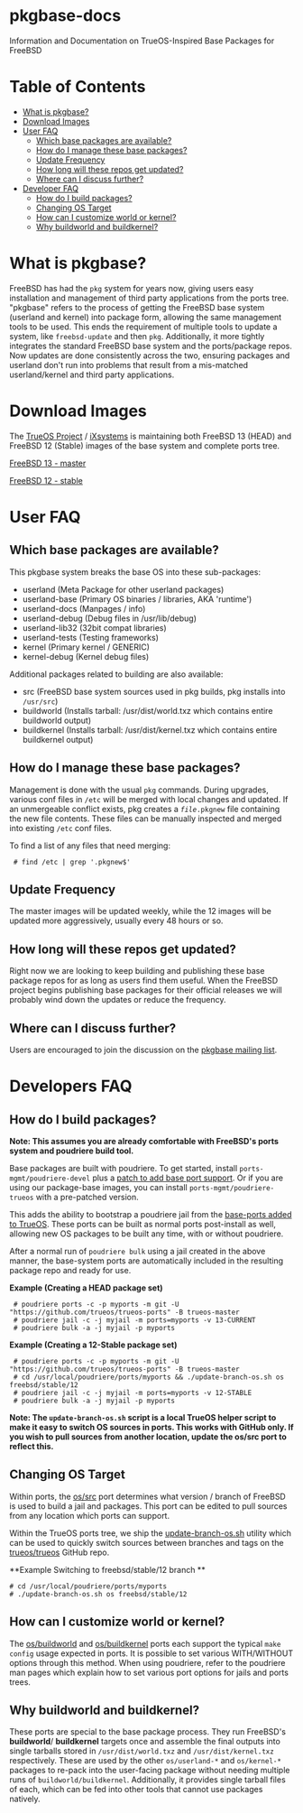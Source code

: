 pkgbase-docs
=========

Information and Documentation on TrueOS-Inspired Base Packages for FreeBSD

Table of Contents
=================
   * [What is pkgbase?](#what-is-pkgbase)
   * [Download Images](#download-images)
   * [User FAQ](#user-faq)
      * [Which base packages are available?](#which-base-packages-are-available)
      * [How do I manage these base packages?](#how-do-i-manage-these-base-packages)
      * [Update Frequency](#update-frequency)
      * [How long will these repos get updated?](#how-long-will-these-repos-get-updated)
      * [Where can I discuss further?](#where-can-i-discuss-further)
   * [Developer FAQ](#developers-faq)
      * [How do I build packages?](#how-do-i-build-packages)
      * [Changing OS Target](#changing-os-target)
      * [How can I customize world or kernel?](#how-can-i-customize-world-or-kernel)
      * [Why buildworld and buildkernel?](#why-buildworld-and-buildkernel)
      

What is pkgbase?
=========

FreeBSD has had the `pkg` system for years now, giving users easy installation and management of third party applications from the ports tree. "pkgbase" refers to the process of getting the FreeBSD base system (userland and kernel) into package form, allowing the same management tools to be used. This ends the requirement of multiple tools to update a system, like `freebsd-update` and then `pkg`. Additionally, it more tightly integrates the standard FreeBSD base system and the ports/package repos. Now updates are done consistently across the two, ensuring packages and userland don't run into problems that result from a mis-matched userland/kernel and third party applications.




Download Images
=========

The [TrueOS Project](https://www.trueos.org) / [iXsystems](https://www.ixsystems.com) is maintaining both FreeBSD 13 (HEAD) and FreeBSD 12 (Stable) images of the base system and complete ports tree.

[FreeBSD 13 - master](https://pkg.trueos.org/iso/freebsd-pkgbase/)

[FreeBSD 12 - stable](https://pkg.trueos.org/iso/freebsd12-pkgbase/)




User FAQ
=========

Which base packages are available?
-----

This pkgbase system breaks the base OS into these sub-packages:
 * userland (Meta Package for other userland packages)
 * userland-base (Primary OS binaries / libraries, AKA 'runtime')
 * userland-docs (Manpages / info)
 * userland-debug (Debug files in /usr/lib/debug)
 * userland-lib32 (32bit compat libraries)
 * userland-tests (Testing frameworks)
 * kernel (Primary kernel / GENERIC)
 * kernel-debug (Kernel debug files)
 
Additional packages related to building are also available:

 * src (FreeBSD base system sources used in pkg builds, pkg installs into `/usr/src`)
 * buildworld (Installs tarball: /usr/dist/world.txz which contains entire buildworld output)
 * buildkernel (Installs tarball: /usr/dist/kernel.txz which contains entire buildkernel output)



How do I manage these base packages?
-----

Management is done with the usual `pkg` commands. During upgrades, various conf files in `/etc` will be merged with local changes and updated. If an unmergeable conflict exists, pkg creates a _`file`_`.pkgnew` file containing the new file contents. These files can be manually inspected and merged into existing `/etc` conf files.
  
To find a list of any files that need merging:

` # find /etc | grep '.pkgnew$'`


Update Frequency
-----
The master images will be updated weekly, while the 12 images will be updated more aggressively, usually every 48 hours or so. 


How long will these repos get updated?
-----

Right now we are looking to keep building and publishing these base package repos for as long as users find them useful. When the FreeBSD project begins publishing base packages for their official releases we will probably wind down the updates or reduce the frequency.

Where can I discuss further?
-----

Users are encouraged to join the discussion on the [pkgbase mailing list](https://lists.freebsd.org/mailman/listinfo/freebsd-pkgbase).


Developers FAQ
=========



How do I build packages?
-----

**Note: This assumes you are already comfortable with FreeBSD's ports system and poudriere build tool.**

Base packages are built with poudriere. To get started, install `ports-mgmt/poudriere-devel` plus a [patch to add base port support](https://github.com/freebsd/poudriere/pull/664). Or if you are using our package-base images, you can install `ports-mgmt/poudriere-trueos` with a pre-patched version.

This adds the ability to bootstrap a poudriere jail from the [base-ports added to TrueOS](https://github.com/trueos/trueos-ports/tree/trueos-master/os). These ports can be built as normal ports post-install as well, allowing new OS packages to be built any time, with or without poudriere.

After a normal run of `poudriere bulk` using a jail created in the above manner, the base-system ports are automatically included in the resulting package repo and ready for use.

**Example (Creating a HEAD package set)**
```
 # poudriere ports -c -p myports -m git -U "https://github.com/trueos/trueos-ports" -B trueos-master
 # poudriere jail -c -j myjail -m ports=myports -v 13-CURRENT
 # poudriere bulk -a -j myjail -p myports
```

**Example (Creating a 12-Stable package set)**
```
 # poudriere ports -c -p myports -m git -U "https://github.com/trueos/trueos-ports" -B trueos-master
 # cd /usr/local/poudriere/ports/myports && ./update-branch-os.sh os freebsd/stable/12
 # poudriere jail -c -j myjail -m ports=myports -v 12-STABLE
 # poudriere bulk -a -j myjail -p myports
```

**Note: The `update-branch-os.sh` script is a local TrueOS helper script to make it easy to switch OS sources in ports. This works with GitHub only. If you wish to pull sources from another location, update the os/src port to reflect this.**


Changing OS Target
-----

Within ports, the [os/src](https://github.com/trueos/trueos-ports/tree/trueos-master/os/src) port determines what version / branch of FreeBSD is used to build a jail and packages. This port can be edited to pull sources from any location which ports can support. 

Within the TrueOS ports tree, we ship the [update-branch-os.sh](https://github.com/trueos/trueos-ports/tree/trueos-master/update-branch-os.sh) utility which can be used to quickly switch sources between branches and tags on the [trueos/trueos](https://github.com/trueos/trueos) GitHub repo.

**Example Switching to freebsd/stable/12 branch **
```
# cd /usr/local/poudriere/ports/myports
# ./update-branch-os.sh os freebsd/stable/12
```


How can I customize world or kernel?
-----

The [os/buildworld](https://github.com/trueos/trueos-ports/tree/trueos-master/os/buildworld) and [os/buildkernel](https://github.com/trueos/trueos-ports/tree/trueos-master/os/buildkernel) ports each support the typical `make config` usage expected in ports. It is possible to set various WITH/WITHOUT options through this method. When using poudriere, refer to the poudriere man pages which explain how to set various port options for jails and ports trees.




Why buildworld and buildkernel?
-----

These ports are special to the base package process. They run FreeBSD's **buildworld**/ **buildkernel** targets once and assemble the final outputs into single tarballs stored in `/usr/dist/world.txz` and `/usr/dist/kernel.txz` respectively. These are used by the other `os/userland-*` and `os/kernel-*` packages to re-pack into the user-facing package without needing multiple runs of `buildworld/buildkernel`. Additionally, it provides single tarball files of each, which can be fed into other tools that cannot use packages natively. 

